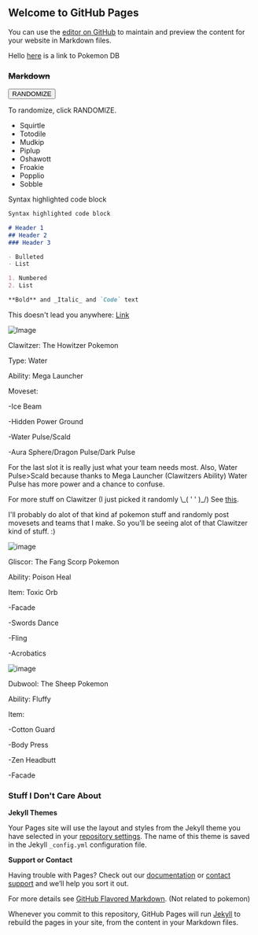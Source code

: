 <script src="https://code.jquery.com/jquery-3.2.1.min.js"></script>
<script>$.fn.randomize = function(selector){
    var $elems = selector ? $(this).find(selector) : $(this).children(),
        $parents = $elems.parent();

    $parents.each(function(){
        $(this).children(selector).sort(function(){
            return Math.round(Math.random()) - 0.5;
        // }). remove().appendTo(this); // 2014-05-24: Removed `random` but leaving for reference. See notes under 'ANOTHER EDIT'
        }).detach().appendTo(this);
    });

    return this;
};

</script>
 
<div id="text"></div>

## Welcome to GitHub Pages

You can use the [editor on GitHub](https://github.com/CyberRyder/randomizer/edit/master/README.md) to maintain and preview the content for your website in Markdown files.

Hello [here](https://pokemondb.net/news/260/new-sword-shield-trailer-reveals-galarian-forms-and-rivals#news-continue) is a link to Pokemon DB


### ~~Markdown~~ 

<button id="target">RANDOMIZE</button>


To randomize, click RANDOMIZE.
- Squirtle
- Totodile
- Mudkip
- Piplup
- Oshawott
- Froakie
- Popplio
- Sobble

<script>$( "#target" ).click(function() {
  $('ul').randomize();
});
</script>

Syntax highlighted code block

```markdown
Syntax highlighted code block

# Header 1
## Header 2
### Header 3

- Bulleted
- List

1. Numbered
2. List

**Bold** and _Italic_ and `Code` text

```

This doesn't lead you anywhere:
[Link](url)

![Image](https://img.pokemondb.net/artwork/vector/clawitzer.png)

Clawitzer: The Howitzer Pokemon

Type: Water

Ability: Mega Launcher

Moveset:

-Ice Beam

-Hidden Power Ground

-Water Pulse/Scald

-Aura Sphere/Dragon Pulse/Dark Pulse

For the last slot it is really just what your team needs most. Also, Water Pulse>Scald because thanks to Mega Launcher (Clawitzers Ability) Water Pulse has more power and a chance to confuse.

For more stuff on Clawitzer (I just picked it randomly \\\_( ' ' )\_/) See [this](https://pokemondb.net/pokedex/clawitzer).

I'll probably do alot of that kind af pokemon stuff and randomly post movesets and teams that I make. So you'll be seeing alot of that Clawitzer kind of stuff. :)

![image](https://img.pokemondb.net/artwork/large/gliscor.jpg)

Gliscor: The Fang Scorp Pokemon

Ability: Poison Heal

Item: Toxic Orb

-Facade

-Swords Dance

-Fling

-Acrobatics

![image](https://img.pokemondb.net/artwork/small/dubwool.jpg)

Dubwool: The Sheep Pokemon

Ability: Fluffy

Item:

-Cotton Guard

-Body Press

-Zen Headbutt

-Facade

### Stuff I Don't Care About

**Jekyll Themes**

Your Pages site will use the layout and styles from the Jekyll theme you have selected in your [repository settings](https://github.com/CyberRyder/randomizer/settings). The name of this theme is saved in the Jekyll `_config.yml` configuration file.

**Support or Contact**

Having trouble with Pages? Check out our [documentation](https://help.github.com/categories/github-pages-basics/) or [contact support](https://github.com/contact) and we’ll help you sort it out.

For more details see [GitHub Flavored Markdown](https://guides.github.com/features/mastering-markdown/). (Not related to pokemon)

Whenever you commit to this repository, GitHub Pages will run [Jekyll](https://jekyllrb.com/) to rebuild the pages in your site, from the content in your Markdown files.

